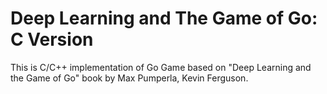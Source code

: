 # Deep Learning and The Game of Go: C Version

This is C/C++ implementation of Go Game based on "Deep Learning and the Game of Go" book by Max Pumperla, Kevin Ferguson.

